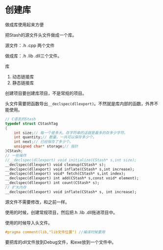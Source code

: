# 创建库

做成库使用起来方便

把Stash的源文件头文件做成一个库。

源文件：.h .cpp 两个文件 

做成库：.h .lib .dll三个文件。

库

1. 动态链接库
2. 静态链接库

创建项目要创建库项目，不是常规的项目。

头文件需要把函数导出`__declspec(dllexport)`。不然就是库内部的函数，外界不能使用。

```c++
// C语言的Stash
typedef struct CStashTag
{
    int size;// 每一个是多大。存字符串的话就是最多的存多少字符。
    int quantity;// 数量。一共可以保存多少个。
    int next;// 已经保存了多少个。
    unsigned char* storage;// 指针
}CStash;
// 一些操作
//__declspec(dllexport) void initialize(CStash* s,int size);
__declspec(dllexport) void cleanup(CStash* s);
__declspec(dllexport) void inflate(CStash* s,int increase);
__declspec(dllexport) void* fetch(CStash* s,int index);
__declspec(dllexport) int add(CStash* s,const void* element);
__declspec(dllexport) int count(CStash* s);
// 扩大内存
__declspec(dllexport) void inflate(CStash* s, int increase);
```

源文件不需要修改，和之前一样。

使用的时候，创建常规项目，然后把.h .lib .dll拖进项目中。

使用的时候导入头文件。

```c++
#pragma comment(lib,"lib文件位置") //编译时候要用
```

要把库的dll文件放到Debug文件，和exe放到一个文件中。


